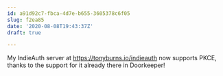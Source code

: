 ```yaml
---
id: a91d92c7-fbca-4d7e-b655-3605378c6f05
slug: f2ea85
date: '2020-08-08T19:43:37Z'
draft: true

---
```


My IndieAuth server at https://tonyburns.io/indieauth now supports PKCE, thanks to the support for it already there in Doorkeeper!
